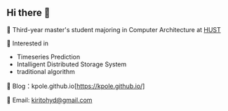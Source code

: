 ## Hi there 👋

🏫 Third-year master's student majoring in Computer Architecture at [HUST](https://www.hust.edu.cn/)

🤔 Interested in

- Timeseries Prediction
- Intalligent Distributed Storage System
- traditional algorithm

📑 Blog：kpole.github.io[https://kpole.github.io/]

📮 Email: [kiritohyd@gmail.com](kiritohyd@gmail.com)
